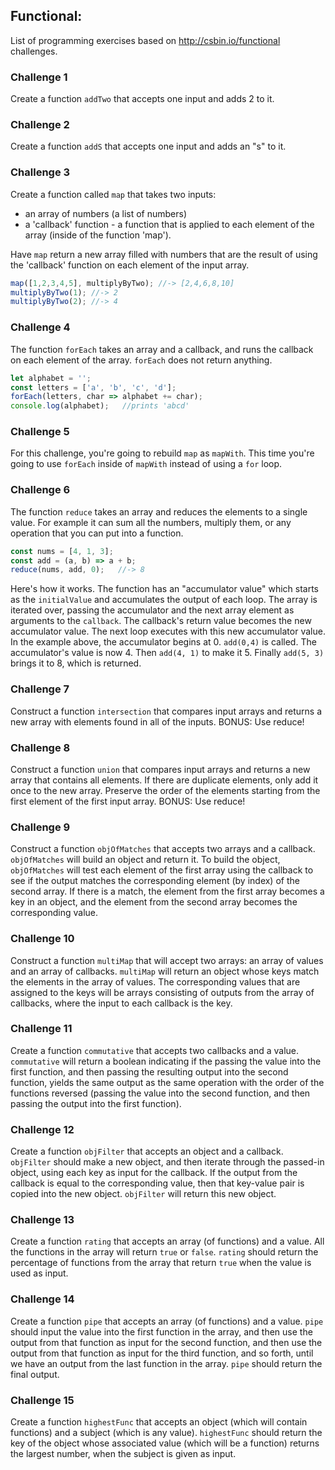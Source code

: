 ## Functional:

List of programming exercises based on http://csbin.io/functional challenges.

### Challenge 1
Create a function `addTwo` that accepts one input and adds 2 to it.

### Challenge 2
Create a function `addS` that accepts one input and adds an "s" to it.

### Challenge 3
Create a function called `map` that takes two inputs:
- an array of numbers (a list of numbers)
- a 'callback' function - a function that is applied to each element of the array (inside of the function 'map').

Have `map` return a new array filled with numbers that are the result of using the 'callback' function on each element of the input array.
```javascript
map([1,2,3,4,5], multiplyByTwo); //-> [2,4,6,8,10]
multiplyByTwo(1); //-> 2
multiplyByTwo(2); //-> 4
```

### Challenge 4
The function `forEach` takes an array and a callback, and runs the callback on each element of the array. `forEach` does not return anything.
```javascript
let alphabet = '';
const letters = ['a', 'b', 'c', 'd'];
forEach(letters, char => alphabet += char);
console.log(alphabet);   //prints 'abcd'
```

### Challenge 5
For this challenge, you're going to rebuild `map` as `mapWith`. This time you're going to use `forEach` inside of `mapWith` instead of using a `for` loop.

### Challenge 6
The function `reduce` takes an array and reduces the elements to a single value. For example it can sum all the numbers, multiply them, or any operation that you can put into a function.
```javascript
const nums = [4, 1, 3];
const add = (a, b) => a + b;
reduce(nums, add, 0);   //-> 8
```
Here's how it works. The function has an "accumulator value" which starts as the `initialValue` and accumulates the output of each loop. The array is iterated over, passing the accumulator and the next array element as arguments to the `callback`. The callback's return value becomes the new accumulator value. The next loop executes with this new accumulator value. In the example above, the accumulator begins at 0. `add(0,4)` is called. The accumulator's value is now 4. Then `add(4, 1)` to make it 5. Finally `add(5, 3)` brings it to 8, which is returned.

### Challenge 7
Construct a function `intersection` that compares input arrays and returns a new array with elements found in all of the inputs. BONUS: Use reduce!

### Challenge 8
Construct a function `union` that compares input arrays and returns a new array that contains all elements. If there are duplicate elements, only add it once to the new array. Preserve the order of the elements starting from the first element of the first input array. BONUS: Use reduce!

### Challenge 9
Construct a function `objOfMatches` that accepts two arrays and a callback. `objOfMatches` will build an object and return it. To build the object, `objOfMatches` will test each element of the first array using the callback to see if the output matches the corresponding element (by index) of the second array. If there is a match, the element from the first array becomes a key in an object, and the element from the second array becomes the corresponding value.

### Challenge 10
Construct a function `multiMap` that will accept two arrays: an array of values and an array of callbacks. `multiMap` will return an object whose keys match the elements in the array of values. The corresponding values that are assigned to the keys will be arrays consisting of outputs from the array of callbacks, where the input to each callback is the key.

### Challenge 11
Create a function `commutative` that accepts two callbacks and a value. `commutative` will return a boolean indicating if the passing the value into the first function, and then passing the resulting output into the second function, yields the same output as the same operation with the order of the functions reversed (passing the value into the second function, and then passing the output into the first function).

### Challenge 12
Create a function `objFilter` that accepts an object and a callback. `objFilter` should make a new object, and then iterate through the passed-in object, using each key as input for the callback. If the output from the callback is equal to the corresponding value, then that key-value pair is copied into the new object. `objFilter` will return this new object.

### Challenge 13
Create a function `rating` that accepts an array (of functions) and a value. All the functions in the array will return `true` or `false`. `rating` should return the percentage of functions from the array that return `true` when the value is used as input.

### Challenge 14
Create a function `pipe` that accepts an array (of functions) and a value. `pipe` should input the value into the first function in the array, and then use the output from that function as input for the second function, and then use the output from that function as input for the third function, and so forth, until we have an output from the last function in the array. `pipe` should return the final output.

### Challenge 15
Create a function `highestFunc` that accepts an object (which will contain functions) and a subject (which is any value). `highestFunc` should return the key of the object whose associated value (which will be a function) returns the largest number, when the subject is given as input.
